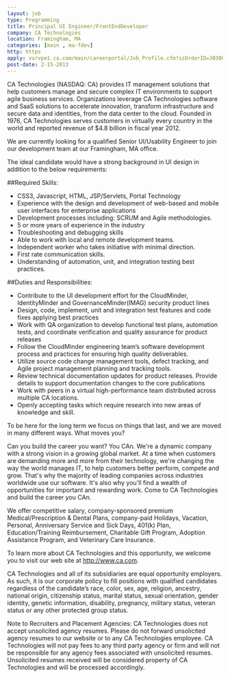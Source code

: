 ```yaml
---
layout: job
type: Programming
title: Principal UI Engineer/FrontEndDeveloper
company: CA Technologies
location: Framingham, MA
categories: [main , ma-fdev]
http: https
apply: vurvpe1.ca.com/main/careerportal/Job_Profile.cfm?szOrderID=30306&szReturnToSearch=1&szWordsToHighlight=
post-date: 2-15-2013
---
```


CA Technologies (NASDAQ: CA) provides IT management solutions that help customers manage and secure complex IT environments to support agile business services. Organizations leverage CA Technologies software and SaaS solutions to accelerate innovation, transform infrastructure and secure data and identities, from the data center to the cloud. Founded in 1976, CA Technologies serves customers in virtually every country in the world and reported revenue of $4.8 billion in fiscal year 2012.

We are currently looking for a qualified Senior UI/Usability Engineer to join our development team at our Framingham, MA office. 

The ideal candidate would have a strong background in UI design in addition to the below requirements: 

##Required Skills: 

* CSS3, Javascript, HTML, JSP/Servlets, Portal Technology 
* Experience with the design and development of web-based and mobile user interfaces for enterprise applications 
* Development processes including: SCRUM and Agile methodologies. 
* 5 or more years of experience in the industry 
* Troubleshooting and debugging skills 
* Able to work with local and remote development teams. 
* Independent worker who takes initiative with minimal direction. 
* First rate communication skills. 
* Understanding of automation, unit, and integration testing best practices. 

##Duties and Responsibilities: 

* Contribute to the UI development effort for the CloudMinder, IdentityMinder and GovernanceMinder(IMAG) security product lines 
* Design, code, implement, unit and integration test features and code fixes applying best practices 
* Work with QA organization to develop functional test plans, automation tests, and coordinate verification and quality assurance for product releases 
* Follow the CloudMinder engineering team’s software development process and practices for ensuring high quality deliverables. 
* Utilize source code change management tools, defect tracking, and Agile project management planning and tracking tools. 
* Review technical documentation updates for product releases. Provide details to support documentation changes to the core publications 
* Work with peers in a virtual high-performance team distributed across multiple CA locations. 
* Openly accepting tasks which require research into new areas of knowledge and skill.

To be here for the long term we focus on things that last, and we are moved in many different ways. What moves you?

Can you build the career you want? You CAn. We're a dynamic company with a strong vision in a growing global market. At a time when customers are demanding more and more from their technology, we're changing the way the world manages IT, to help customers better perform, compete and grow. That's why the majority of leading companies across industries worldwide use our software. It's also why you'll find a wealth of opportunities for important and rewarding work. Come to CA Technologies and build the career you CAn. 

We offer competitive salary, company-sponsored premium Medical/Prescription & Dental Plans, company-paid Holidays, Vacation, Personal, Anniversary Service and Sick Days, 401(k) Plan, Education/Training Reimbursement, Charitable Gift Program, Adoption Assistance Program, and Veterinary Care Insurance. 

To learn more about CA Technologies and this opportunity, we welcome you to visit our web site at <http://www.ca.com>. 

CA Technologies and all of its subsidiaries are equal opportunity employers. As such, it is our corporate policy to fill positions with qualified candidates regardless of the candidate’s race, color, sex, age, religion, ancestry, national origin, citizenship status, marital status, sexual orientation, gender identity, genetic information, disability, pregnancy, military status, veteran status or any other protected group status.

Note to Recruiters and Placement Agencies: CA Technologies does not accept unsolicited agency resumes. Please do not forward unsolicited agency resumes to our website or to any CA Technologies employee. CA Technologies will not pay fees to any third party agency or firm and will not be responsible for any agency fees associated with unsolicited resumes. Unsolicited resumes received will be considered property of CA Technologies and will be processed accordingly.